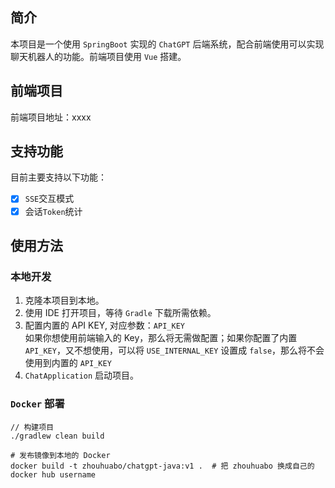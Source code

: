 ## 简介

本项目是一个使用 `SpringBoot` 实现的 `ChatGPT` 后端系统，配合前端使用可以实现聊天机器人的功能。前端项目使用 `Vue` 搭建。

## 前端项目

前端项目地址：xxxx

## 支持功能

目前主要支持以下功能：

- [x] `SSE`交互模式
- [x] 会话`Token`统计

## 使用方法

### 本地开发

1. 克隆本项目到本地。
2. 使用 IDE 打开项目，等待 `Gradle` 下载所需依赖。
3. 配置内置的 API KEY, 对应参数：`API_KEY`<br>
   如果你想使用前端输入的 Key，那么将无需做配置；如果你配置了内置`API_KEY`，又不想使用，可以将 `USE_INTERNAL_KEY`
   设置成 `false`，那么将不会使用到内置的 `API_KEY`
4. `ChatApplication` 启动项目。

### `Docker` 部署

```aidl
// 构建项目
./gradlew clean build
```

```shell
# 发布镜像到本地的 Docker
docker build -t zhouhuabo/chatgpt-java:v1 .  # 把 zhouhuabo 换成自己的 docker hub username
```